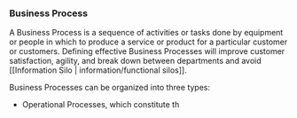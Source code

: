 ### Business Process

A Business Process is a sequence of activities or tasks done by equipment or people in which to produce a service or product for a particular customer or customers. Defining effective Business Processes will improve customer satisfaction, agility, and break down between departments and avoid [[Information Silo | information/functional silos]].

Business Processes can be organized into three types:
- Operational Processes, which constitute th